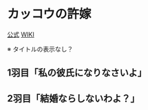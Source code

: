 # カッコウの許嫁

[公式](https://cuckoos-anime.com/) 
[WIKI](https://ja.wikipedia.org/wiki/%E3%82%AB%E3%83%83%E3%82%B3%E3%82%A6%E3%81%AE%E8%A8%B1%E5%AB%81) 

※ タイトルの表示なし？

## 1羽目「私の彼氏になりなさいよ」

## 2羽目「結婚ならしないわよ？」
